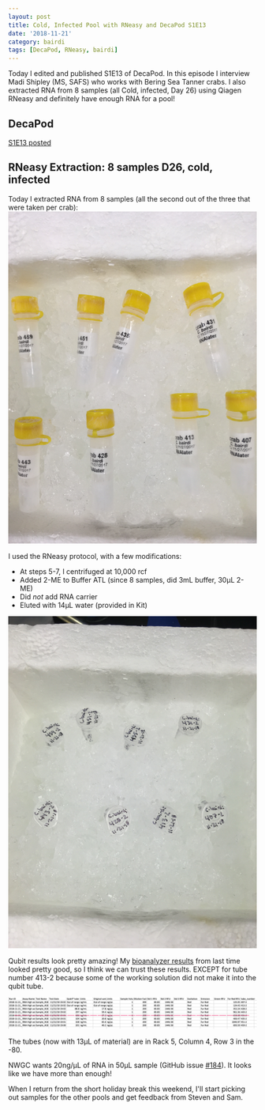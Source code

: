 ```yaml
---
layout: post
title: Cold, Infected Pool with RNeasy and DecaPod S1E13
date: '2018-11-21'
category: bairdi
tags: [DecaPod, RNeasy, bairdi]
---
```

Today I edited and published S1E13 of DecaPod. In this episode I interview Madi Shipley (MS, SAFS) who works with Bering Sea Tanner crabs. I also extracted RNA from 8 samples (all Cold, infected, Day 26) using Qiagen RNeasy and definitely have enough RNA for a pool!

## DecaPod
[S1E13 posted](https://bittercrab.wordpress.com/category/podcast/)

## RNeasy Extraction: 8 samples D26, cold, infected

Today I extracted RNA from 8 samples (all the second out of the three that were taken per crab):      
![img](../notebook-images/hemo-pellet.jpg)

I used the RNeasy protocol, with a few modifications:    
- At steps 5-7, I centrifuged at 10,000 rcf
- Added 2-ME to Buffer ATL (since 8 samples, did 3mL buffer, 30µL 2-ME)
- Did _not_ add RNA carrier
- Eluted with 14µL water (provided in Kit)

![img](../notebook-images/extracted-rna-tubes.jpg)

Qubit results look pretty amazing! My [bioanalyzer results](https://grace-ac.github.io/Bioanalyzer-RNeasy-results/) from last time looked pretty good, so I think we can trust these results. EXCEPT for tube number 413-2 because some of the working solution did not make it into the qubit tube.      

![img](../notebook-images/qubit-results-11-21-18.png)

The tubes (now with 13µL of material) are in Rack 5, Column 4, Row 3 in the -80. 

NWGC wants 20ng/µL of RNA in 50µL sample (GitHub issue [#184](https://github.com/RobertsLab/resources/issues/184)). It looks like we have more than enough! 

When I return from the short holiday break this weekend, I'll start picking out samples for the other pools and get feedback from Steven and Sam. 
